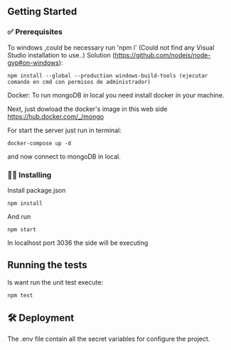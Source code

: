 ## Getting Started

### ✅ Prerequisites

To windows ,could be necessary run 'npm i' (Could not find any Visual Studio installation to use..)
Solution (https://github.com/nodejs/node-gyp#on-windows): 
```
npm install --global --production windows-build-tools (ejecutar comando en cmd con permisos de administrador)
```

Docker: To run mongoDB in local you need install docker in your machine. 

Next, just dowload the docker's image in this web side https://hub.docker.com/_/mongo

For start the server just run in terminal:
```
docker-compose up -d
```
and now connect to mongoDB in local. 

### 👩‍💻  Installing

Install package.json
```
npm install
```

And run

```
npm start
```

In localhost port 3036 the side will be executing
## Running the tests

Is want run the unit test execute:
```
npm test
```

## 🛠️  Deployment

The .env file contain all the secret variables for configure the project.
